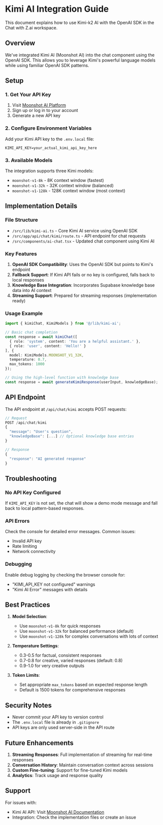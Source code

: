 # Kimi AI Integration Guide

This document explains how to use Kimi-k2 AI with the OpenAI SDK in the Chat with Z.ai workspace.

## Overview

We've integrated Kimi AI (Moonshot AI) into the chat component using the OpenAI SDK. This allows you to leverage Kimi's powerful language models while using familiar OpenAI SDK patterns.

## Setup

### 1. Get Your API Key

1. Visit [Moonshot AI Platform](https://platform.moonshot.ai/console/api-keys)
2. Sign up or log in to your account
3. Generate a new API key

### 2. Configure Environment Variables

Add your Kimi API key to the `.env.local` file:

```env
KIMI_API_KEY=your_actual_kimi_api_key_here
```

### 3. Available Models

The integration supports three Kimi models:

- `moonshot-v1-8k` - 8K context window (fastest)
- `moonshot-v1-32k` - 32K context window (balanced)
- `moonshot-v1-128k` - 128K context window (most context)

## Implementation Details

### File Structure

- `/src/lib/kimi-ai.ts` - Core Kimi AI service using OpenAI SDK
- `/src/app/api/chat/kimi/route.ts` - API endpoint for chat requests
- `/src/components/ai-chat.tsx` - Updated chat component using Kimi AI

### Key Features

1. **OpenAI SDK Compatibility**: Uses the OpenAI SDK but points to Kimi's endpoint
2. **Fallback Support**: If Kimi API fails or no key is configured, falls back to local responses
3. **Knowledge Base Integration**: Incorporates Supabase knowledge base data into AI context
4. **Streaming Support**: Prepared for streaming responses (implementation ready)

### Usage Example

```typescript
import { kimiChat, KimiModels } from '@/lib/kimi-ai';

// Basic chat completion
const response = await kimiChat([
  { role: 'system', content: 'You are a helpful assistant.' },
  { role: 'user', content: 'Hello!' }
], {
  model: KimiModels.MOONSHOT_V1_32K,
  temperature: 0.7,
  max_tokens: 1000
});

// Using the high-level function with knowledge base
const response = await generateKimiResponse(userInput, knowledgeBase);
```

## API Endpoint

The API endpoint at `/api/chat/kimi` accepts POST requests:

```typescript
// Request
POST /api/chat/kimi
{
  "message": "User's question",
  "knowledgeBase": [...] // Optional knowledge base entries
}

// Response
{
  "response": "AI generated response"
}
```

## Troubleshooting

### No API Key Configured
If `KIMI_API_KEY` is not set, the chat will show a demo mode message and fall back to local pattern-based responses.

### API Errors
Check the console for detailed error messages. Common issues:
- Invalid API key
- Rate limiting
- Network connectivity

### Debugging

Enable debug logging by checking the browser console for:
- "KIMI_API_KEY not configured" warnings
- "Kimi AI Error" messages with details

## Best Practices

1. **Model Selection**: 
   - Use `moonshot-v1-8k` for quick responses
   - Use `moonshot-v1-32k` for balanced performance (default)
   - Use `moonshot-v1-128k` for complex conversations with lots of context

2. **Temperature Settings**:
   - 0.3-0.5 for factual, consistent responses
   - 0.7-0.8 for creative, varied responses (default: 0.8)
   - 0.9-1.0 for very creative outputs

3. **Token Limits**:
   - Set appropriate `max_tokens` based on expected response length
   - Default is 1500 tokens for comprehensive responses

## Security Notes

- Never commit your API key to version control
- The `.env.local` file is already in `.gitignore`
- API keys are only used server-side in the API route

## Future Enhancements

1. **Streaming Responses**: Full implementation of streaming for real-time responses
2. **Conversation History**: Maintain conversation context across sessions
3. **Custom Fine-tuning**: Support for fine-tuned Kimi models
4. **Analytics**: Track usage and response quality

## Support

For issues with:
- Kimi AI API: Visit [Moonshot AI Documentation](https://platform.moonshot.ai/docs/api)
- Integration: Check the implementation files or create an issue
